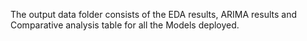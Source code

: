 The output data folder consists of the EDA results, ARIMA results and Comparative analysis table for all the Models deployed.
